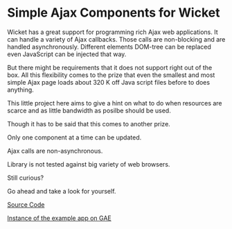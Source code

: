 Simple Ajax Components for Wicket
=================================

Wicket has a great support for programming rich Ajax web applications.
It can handle a variety of Ajax callbacks.
Those  calls are non-blocking and are handled asynchronously.
Different elements DOM-tree can be replaced even JavaScript can be injected that way.

But there might be requirements that it does not support right out of the box.
All this flexibility comes to the prize that even the smallest and most simple Ajax page loads about 320 K off Java script files before to does anything.

This little project here aims to give a hint on what to do when resources are scarce and as little bandwidth as posilbe should be used.

Though it has to be said that this comes to another prize.

Only one component at a time can be updated.

Ajax calls are non-asynchronous.

Library is not tested against big variety of web browsers.

Still curious?

Go ahead and take a look for yourself.

[Source Code](https://github.com/conwax/simpleajax-parent)

[Instance of the example app on GAE](http://simpleajax-example.appspot.com/)
